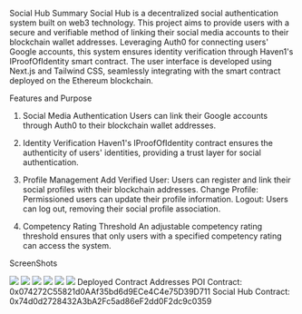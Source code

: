 Social Hub
Summary
Social Hub is a decentralized social authentication system built on web3 technology. This project aims to provide users with a secure and verifiable method of linking their social media accounts to their blockchain wallet addresses. Leveraging Auth0 for connecting users' Google accounts, this system ensures identity verification through Haven1's IProofOfIdentity smart contract. The user interface is developed using Next.js and Tailwind CSS, seamlessly integrating with the smart contract deployed on the Ethereum blockchain.

Features and Purpose

1. Social Media Authentication
   Users can link their Google accounts through Auth0 to their blockchain wallet addresses.

2. Identity Verification
   Haven1's IProofOfIdentity contract ensures the authenticity of users' identities, providing a trust layer for social authentication.

3. Profile Management
   Add Verified User: Users can register and link their social profiles with their blockchain addresses.
   Change Profile: Permissioned users can update their profile information.
   Logout: Users can log out, removing their social profile association.
4. Competency Rating Threshold
   An adjustable competency rating threshold ensures that only users with a specified competency rating can access the system.

ScreenShots

<img src="https://github.com/Moganesan/haven1-proof-of-indentity/blob/master/screenshots/Screenshot%202023-11-28%20at%201.31.17%E2%80%AFAM.png">
<img src="https://github.com/Moganesan/haven1-proof-of-indentity/blob/master/screenshots/Screenshot%202023-11-28%20at%201.31.24%E2%80%AFAM.png">
<img src="https://github.com/Moganesan/haven1-proof-of-indentity/blob/master/screenshots/Screenshot%202023-11-28%20at%201.31.33%E2%80%AFAM.png" />
<img src="https://github.com/Moganesan/haven1-proof-of-indentity/blob/master/screenshots/Screenshot%202023-11-28%20at%201.31.38%E2%80%AFAM.png" />
<img src="https://github.com/Moganesan/haven1-proof-of-indentity/blob/master/screenshots/Screenshot%202023-11-28%20at%201.31.47%E2%80%AFAM.png" />
<img src="https://github.com/Moganesan/haven1-proof-of-indentity/blob/master/screenshots/Screenshot%202023-11-28%20at%201.31.55%E2%80%AFAM.png" />
Deployed Contract Addresses
POI Contract: 0x074272C55821d0AAf35bd6d9ECe4C4e75D39D711
Social Hub Contract: 0x74d0d2728432A3bA2Fc5ad86eF2dd0F2dc9c0359
